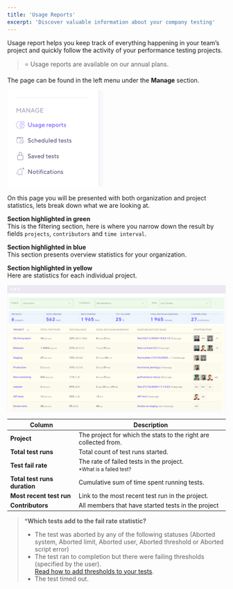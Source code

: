 ```yaml
---
title: 'Usage Reports'
excerpt: 'Discover valuable information about your company testing'
---
```



Usage report helps you keep track of everything happening in your team’s project and quickly follow the activity of your performance testing projects.

> ⭐️ Usage reports are available on our annual plans.

The page can be found in the left menu under the **Manage** section.

![Full UI](images/05-Usage-Reports/menu.png)

On this page you will be presented with both organization and project statistics, lets break down what we are looking at.

**Section highlighted in green**<br/>
This is the filtering section, here is where you narrow down the result by fields `projects`, `contributors` and `time interval`.

**Section highlighted in blue**<br/>
This section presents overview statistics for your organization.

**Section highlighted in yellow**<br/>
Here are statistics for each individual project.

![Full UI](images/05-Usage-Reports/full-ui.jpg)

| Column                       | Description                                                                           |
| ---------------------------- | ------------------------------------------------------------------------------------- |
| **Project**                  | The project for which the stats to the right are collected from.                      |
| **Total test runs**          | Total count of test runs started.                                                     |
| **Test fail rate**           | The rate of failed tests in the project. <br/><small>\*What is a failed test?</small> |
| **Total test runs duration** | Cumulative sum of time spent running tests.                                           |
| **Most recent test run**     | Link to the most recent test run in the project.                                      |
| **Contributors**             | All members that have started tests in the project                                    |

> \***Which tests add to the fail rate statistic?**
>
> - The test was aborted by any of the following statuses (Aborted system, Aborted limit, Aborted user, Aborted threshold or Aborted script error)
> - The test ran to completion but there were failing thresholds (specified by the user).<br/>[Read how to add thresholds to your tests](/using-k6/thresholds).
> - The test timed out.
